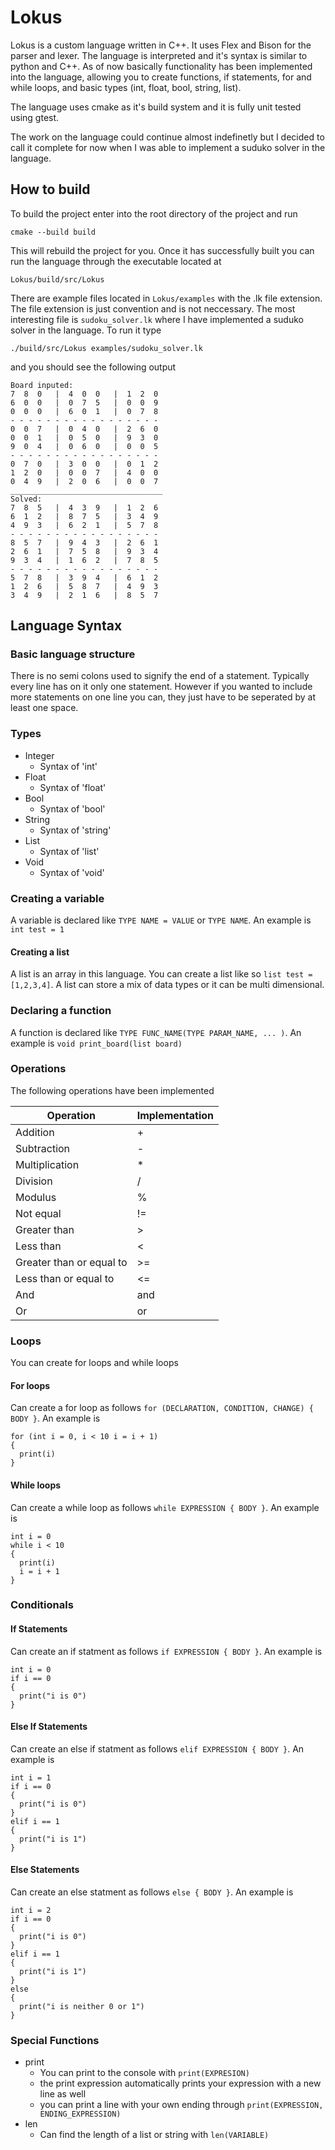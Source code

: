 # Lokus

Lokus is a custom language written in C++. It uses Flex and Bison for the parser and lexer. The language is interpreted and it's syntax is similar to python and C++. As of now basically functionality 
has been implemented into the language, allowing you to create functions, if statements, for and while loops, and basic types 
(int, float, bool, string, list). 

The language uses cmake as it's build system and it is fully unit tested using gtest.

The work on the language could continue almost indefinetly but I decided to call it complete for now when I was able to implement
a suduko solver in the language.

## How to build

To build the project enter into the root directory of the project and run

`cmake --build build`

This will rebuild the project for you. Once it has successfully built you can run the language through the executable located at

`Lokus/build/src/Lokus`

There are example files located in `Lokus/examples` with the .lk file extension. The file extension is just convention and is not neccessary.
The most interesting file is `sudoku_solver.lk` where I have implemented a suduko solver in the language. To run it type

`./build/src/Lokus examples/sudoku_solver.lk`

and you should see the following output

```
Board inputed: 
7  8  0   |  4  0  0   |  1  2  0
6  0  0   |  0  7  5   |  0  0  9
0  0  0   |  6  0  1   |  0  7  8
- - - - - - - - - - - - - - - - -
0  0  7   |  0  4  0   |  2  6  0
0  0  1   |  0  5  0   |  9  3  0
9  0  4   |  0  6  0   |  0  0  5
- - - - - - - - - - - - - - - - -
0  7  0   |  3  0  0   |  0  1  2
1  2  0   |  0  0  7   |  4  0  0
0  4  9   |  2  0  6   |  0  0  7
__________________________________
Solved:
7  8  5   |  4  3  9   |  1  2  6
6  1  2   |  8  7  5   |  3  4  9
4  9  3   |  6  2  1   |  5  7  8
- - - - - - - - - - - - - - - - -
8  5  7   |  9  4  3   |  2  6  1
2  6  1   |  7  5  8   |  9  3  4
9  3  4   |  1  6  2   |  7  8  5
- - - - - - - - - - - - - - - - -
5  7  8   |  3  9  4   |  6  1  2
1  2  6   |  5  8  7   |  4  9  3
3  4  9   |  2  1  6   |  8  5  7
```

## Language Syntax

### Basic language structure

There is no semi colons used to signify the end of a statement. Typically every line has on it only one statement. However if you wanted to include more
statements on one line you can, they just have to be seperated by at least one space.

### Types

- Integer
  - Syntax of 'int'
- Float
  - Syntax of 'float'
- Bool
  - Syntax of 'bool'
- String
  - Syntax of 'string'
- List
  - Syntax of 'list'
- Void
  - Syntax of 'void'
  
 ### Creating a variable
 
 A variable is declared like
 `TYPE NAME = VALUE` or `TYPE NAME`. An example is `int test = 1`
 
 #### Creating a list
 
 A list is an array in this language. You can create a list like so `list test = [1,2,3,4]`. A list can store a mix of data types or it can be multi
 dimensional.
 
 ### Declaring a function
 
A function is declared like `TYPE FUNC_NAME(TYPE PARAM_NAME, ... )`. An example is `void print_board(list board)`

### Operations

The following operations have been implemented

Operation      | Implementation
-------------  | -------------
Addition | +
Subtraction | -
Multiplication | *
Division | /
Modulus | %
Not equal | !=
Greater than | >
Less than | <
Greater than or equal to | >=
Less than or equal to | <=
And | and
Or | or

### Loops

You can create for loops and while loops

#### For loops

Can create a for loop as follows `for (DECLARATION, CONDITION, CHANGE) { BODY }`. An example is

```
for (int i = 0, i < 10 i = i + 1)
{
  print(i)
}
```

#### While loops

Can create a while loop as follows `while EXPRESSION { BODY }`. An example is

```
int i = 0
while i < 10
{
  print(i)
  i = i + 1
}
```

### Conditionals

#### If Statements

Can create an if statment as follows `if EXPRESSION { BODY }`. An example is
```
int i = 0
if i == 0
{
  print("i is 0")
}
```

#### Else If Statements

Can create an else if statment as follows `elif EXPRESSION { BODY }`. An example is
```
int i = 1
if i == 0
{
  print("i is 0")
}
elif i == 1
{
  print("i is 1") 
}
```

#### Else Statements

Can create an else statment as follows `else { BODY }`. An example is
```
int i = 2
if i == 0
{
  print("i is 0")
}
elif i == 1
{
  print("i is 1") 
}
else
{
  print("i is neither 0 or 1")
}
```

### Special Functions

- print
  - You can print to the console with `print(EXPRESION)`
  - the print expression automatically prints your expression with a new line as well
  - you can print a line with your own ending through `print(EXPRESSION, ENDING_EXPRESSION)`
- len
  - Can find the length of a list or string with `len(VARIABLE)`

